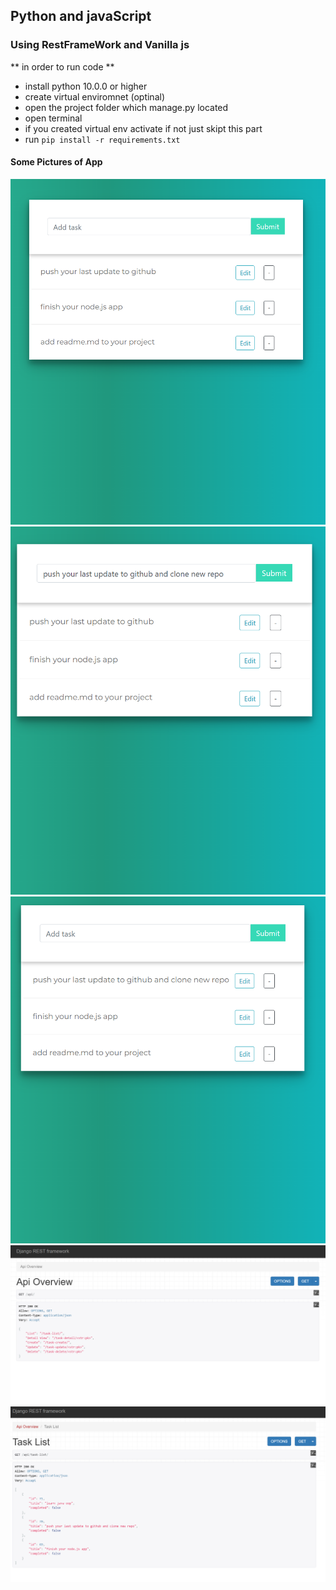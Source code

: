 
## Python and javaScript 

### Using RestFrameWork and Vanilla js

** in order to run code **
- install python 10.0.0 or higher
- create virtual enviromnet (optinal)
- open the project folder which manage.py located  
- open terminal 
- if you created virtual env activate if not just skipt this part
- run `pip install -r requirements.txt `

#### Some Pictures of App

![homePage](assets/list_view.png)
![update1](assets/update1.png)
![update2](assets/update2.png)
![api1](assets/api_view.png)
![api2](assets/api_list.png)
